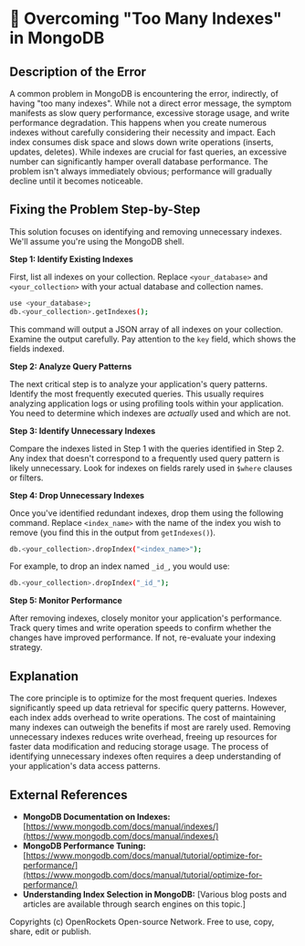 # 🐞 Overcoming "Too Many Indexes" in MongoDB


## Description of the Error

A common problem in MongoDB is encountering the error, indirectly, of having "too many indexes".  While not a direct error message, the symptom manifests as slow query performance, excessive storage usage, and write performance degradation. This happens when you create numerous indexes without carefully considering their necessity and impact.  Each index consumes disk space and slows down write operations (inserts, updates, deletes).  While indexes are crucial for fast queries, an excessive number can significantly hamper overall database performance.  The problem isn't always immediately obvious; performance will gradually decline until it becomes noticeable.

## Fixing the Problem Step-by-Step

This solution focuses on identifying and removing unnecessary indexes.  We'll assume you're using the MongoDB shell.

**Step 1: Identify Existing Indexes**

First, list all indexes on your collection.  Replace `<your_database>` and `<your_collection>` with your actual database and collection names.

```bash
use <your_database>;
db.<your_collection>.getIndexes();
```

This command will output a JSON array of all indexes on your collection.  Examine the output carefully.  Pay attention to the `key` field, which shows the fields indexed.


**Step 2: Analyze Query Patterns**

The next critical step is to analyze your application's query patterns.  Identify the most frequently executed queries.  This usually requires analyzing application logs or using profiling tools within your application.   You need to determine which indexes are *actually* used and which are not.


**Step 3: Identify Unnecessary Indexes**

Compare the indexes listed in Step 1 with the queries identified in Step 2.  Any index that doesn't correspond to a frequently used query pattern is likely unnecessary.  Look for indexes on fields rarely used in `$where` clauses or filters.


**Step 4: Drop Unnecessary Indexes**

Once you've identified redundant indexes, drop them using the following command.  Replace `<index_name>` with the name of the index you wish to remove (you find this in the output from `getIndexes()`).

```bash
db.<your_collection>.dropIndex("<index_name>");
```

For example, to drop an index named `_id_`, you would use:

```bash
db.<your_collection>.dropIndex("_id_");
```


**Step 5: Monitor Performance**

After removing indexes, closely monitor your application's performance. Track query times and write operation speeds to confirm whether the changes have improved performance.  If not, re-evaluate your indexing strategy.


## Explanation

The core principle is to optimize for the most frequent queries.  Indexes significantly speed up data retrieval for specific query patterns. However, each index adds overhead to write operations. The cost of maintaining many indexes can outweigh the benefits if most are rarely used.  Removing unnecessary indexes reduces write overhead, freeing up resources for faster data modification and reducing storage usage.  The process of identifying unnecessary indexes often requires a deep understanding of your application's data access patterns.

## External References

* **MongoDB Documentation on Indexes:** [https://www.mongodb.com/docs/manual/indexes/](https://www.mongodb.com/docs/manual/indexes/)
* **MongoDB Performance Tuning:** [https://www.mongodb.com/docs/manual/tutorial/optimize-for-performance/](https://www.mongodb.com/docs/manual/tutorial/optimize-for-performance/)
* **Understanding Index Selection in MongoDB:** [Various blog posts and articles are available through search engines on this topic.]


Copyrights (c) OpenRockets Open-source Network. Free to use, copy, share, edit or publish.

